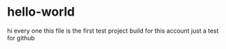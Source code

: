 # hello-world



hi 
every one 
this file is the first test project build for this account
just a test for github
